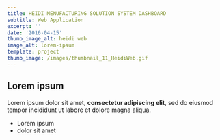 ```yaml
---
title: HEIDI MENUFACTURING SOLUTION SYSTEM DASHBOARD
subtitle: Web Application
excerpt: ''
date: '2016-04-15'
thumb_image_alt: heidi web
image_alt: lorem-ipsum
template: project
thumb_image: /images/thumbnail_11_HeidiWeb.gif
---
```

## Lorem ipsum

Lorem ipsum dolor sit amet, **consectetur adipiscing elit**, sed do eiusmod tempor incididunt ut labore et dolore magna aliqua.

- Lorem ipsum
- dolor sit amet